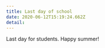 ```yaml
---
title: Last day of school
date: 2020-06-12T15:19:24.662Z
detail:
---
```

Last day for students. Happy summer!